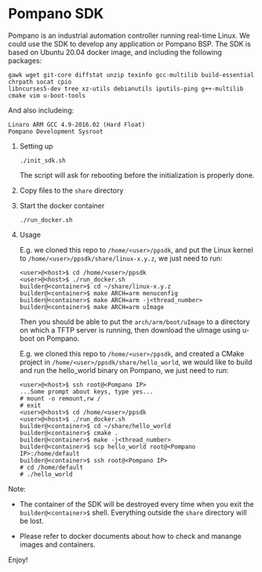 Pompano SDK
===========

Pompano is an industrial automation controller running real-time Linux. We could use the SDK to
develop any application or Pompano BSP. The SDK is based on Ubuntu 20.04 docker image, and including
the following packages:

   ```
   gawk wget git-core diffstat unzip texinfo gcc-multilib build-essential chrpath socat cpio
   libncurses5-dev tree xz-utils debianutils iputils-ping g++-multilib cmake vim u-boot-tools
   ```

And also includeing:

   ```
   Linaro ARM GCC 4.9-2016.02 (Hard Float)
   Pompano Development Sysroot
   ```

1. Setting up

   ```
   ./init_sdk.sh
   ```

   The script will ask for rebooting before the initialization is properly done.

2. Copy files to the `share` directory

3. Start the docker container

   ```
   ./run_docker.sh
   ```

4. Usage

   E.g. we cloned this repo to `/home/<user>/ppsdk`, and put the Linux kernel to
   `/home/<user>/ppsdk/share/linux-x.y.z`, we just need to run:

   ```
   <user>@<host>$ cd /home/<user>/ppsdk
   <user>@<host>$ ./run_docker.sh
   builder@<container>$ cd ~/share/linux-x.y.z
   builder@<container>$ make ARCH=arm menuconfig
   builder@<container>$ make ARCH=arm -j<thread_number>
   builder@<container>$ make ARCH=arm uImage
   ```
   
   Then you should be able to put the `arch/arm/boot/uImage` to a directory on which a TFTP server
   is running, then download the uImage using u-boot on Pompano.

   E.g. we cloned this repo to `/home/<user>/ppsdk`, and created a CMake project in
   `/home/<user>/ppsdk/share/hello_world`, we would like to build and run the hello_world binary on
   Pompano, we just need to run:

   ```
   <user>@<host>$ ssh root@<Pompano IP>
   ...Some prompt about keys, type yes...
   # mount -o remount,rw /
   # exit
   <user>@<host>$ cd /home/<user>/ppsdk
   <user>@<host>$ ./run_docker.sh
   builder@<container>$ cd ~/share/hello_world
   builder@<container>$ cmake .
   builder@<container>$ make -j<thread_number>
   builder@<container>$ scp hello_world root@<Pompano IP>:/home/default
   builder@<container>$ ssh root@<Pompano IP>
   # cd /home/default
   # ./hello_world
   ```

Note:

   * The container of the SDK will be destroyed every time when you exit the `builder@<container>$`
     shell. Everything outside the `share` directory will be lost.

   * Please refer to docker documents about how to check and manange images and containers.

Enjoy!

